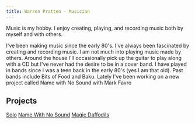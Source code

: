 ```yaml
---
title: Warren Pratten - Musician
---
```


Music is my hobby. I enjoy creating, playing, and recording music both by myself and with others.

I've been making music since the early 80's. I've always been fascinated by creating and recording music.  I am not much into playing music made by others.  Around the house I'll occasionally pick up the guitar to play along with a CD but I've never had the desire to be in a cover band.  I have played in bands since I was a teen back in the early 80's (yes I am that old).  Past bands include Bits of Food and Baku.  Lately I've been working on a new project called Name with No Sound with Mark Favro

## Projects
[Solo](/projects/solo)
[Name With No Sound](/projects/namewithnosound)
[Magic Daffodils](/projects/magicdaffodils)